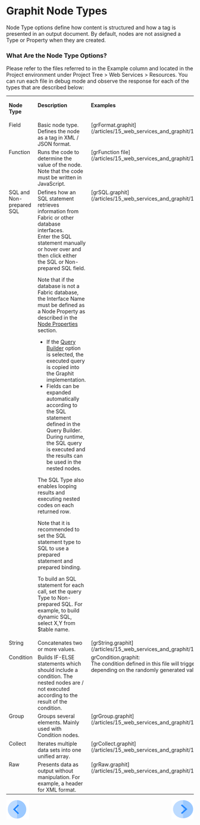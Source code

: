 # Graphit Node Types

Node Type options define how content is structured and how a tag is presented in an output document. By default, nodes are not assigned a Type or Property when they are created.
### What Are the Node Type Options?
Please refer to the files referred to in the Example column and located in the Project environment under Project Tree > Web Services > Resources.
You can run each file in debug mode and observe the response for each of the types that are described below:

<table>
<tbody>
<tr>
<td valign="top" width="50pxl">
<p><strong>Node Type</strong></p>
</td>
<td valign="top" width="700pxl">
<p><strong>Description</strong></p>
</td>
<td valign="top" width="300pxl">
<p><strong>Examples</strong></p>
</td>
</tr>
<tr>
<td valign="top" width="50pxl">Field</td>
<td valign="top" width="700pxl">Basic node type. Defines the node as a tag in XML / JSON format.</td>
    <td valign="top" width="300pxl">[grFormat.graphit](/articles/15_web_services_and_graphit/17_Graphit/10_graphit_examples.md)/br></a></td>
</tr>
<tr>
<td valign="top" width="50pxl">Function</td>
<td valign="top" width="700pxl">Runs the code to determine the value of the node. Note that the code must be written in JavaScript.&nbsp;</td>
<td valign="top" width="300pxl">[grFunction file](/articles/15_web_services_and_graphit/17_Graphit/10_graphit_examples.md)</br></a></td>
</tr>
<tr>
<td valign="top" width="50pxl">SQL and Non-prepared SQL</td>
<td valign="top" width="700pxl">Defines how an SQL statement retrieves information from Fabric or other database interfaces.
    <br />Enter the SQL statement manually or hover over and then click either the SQL or Non-prepared SQL field. <No Type>  

Note that if the database is not a Fabric database, the Interface Name must be defined as a Node Property as described in the [Node Properties](/articles/15_web_services_and_graphit/17_Graphit/04_graphit_node_properties.md) section. 
  

-  If the <a href="/articles/11_query_builder/01_query_builder_overview.md">Query Builder</a> option is selected, the executed query is copied into the Graphit implementation.
-  Fields can be expanded automatically according to the SQL statement defined in the Query Builder. During runtime, the SQL query is executed and the results can be used in the nested nodes. 

The SQL Type also enables looping results and executing nested codes on each returned row.&nbsp;&nbsp;<br />

Note that it is recommended to set the SQL statement type to SQL to use a prepared statement and prepared binding.&nbsp;<br />

To build an SQL statement for each call, set the query Type to Non-prepared SQL. For example, to build dynamic SQL, select X,Y from $table name.</td>
<td valign="top" width="300pxl">[grSQL.graphit](/articles/15_web_services_and_graphit/17_Graphit/10_graphit_examples.md)</br></a></td>
</tr>
<tr>
<td valign="top" width="50pxl">String</td>
<td valign="top" width="700pxl">Concatenates two or more values.&nbsp;</td>
<td valign="top" width="300pxl">[grString.graphit](/articles/15_web_services_and_graphit/17_Graphit/10_graphit_examples.md)</br></a></td>
</tr>
<tr>
<td valign="top" width="50pxl">Condition</td>
<td valign="top" width="700pxl">Builds IF-ELSE statements which should include a condition. The nested nodes are / not executed according to the result of the condition.&nbsp;</td>
<td valign="top" width="300pxl">grCondition.graphit:<br>The condition defined in this file will trigger either the TRUE or FALSE node depending on the randomly generated values of x and y </a></td>
</tr>
<tr>
<td valign="top" width="50pxl">Group&nbsp;</td>
<td valign="top" width="700pxl">Groups several elements. Mainly used with Condition nodes.</td>
<td valign="top" width="300pxl">[grGroup.graphit](/articles/15_web_services_and_graphit/17_Graphit/10_graphit_examples.md)</br></a></td>
</tr>
<tr>
<td valign="top" width="50pxl">Collect</td>
<td valign="top" width="700pxl">Iterates multiple data sets into one unified array.&nbsp;</td>
<td valign="top" width="300pxl">[grCollect.graphit](/articles/15_web_services_and_graphit/17_Graphit/10_graphit_examples.md)</br></a></td>
</tr>
<tr>
<td valign="top" width="50pxl">Raw</td>
<td valign="top" width="700pxl">Presents data as output without manipulation. For example, a header for XML format.&nbsp;</td>
<td valign="top" width="300pxl">[grRaw.graphit](/articles/15_web_services_and_graphit/17_Graphit/10_graphit_examples.md)</br></a></td>

</tr>
</tbody>
</table>


[![Previous](/articles/images/Previous.png)](/articles/15_web_services_and_graphit/17_Graphit/02_create_and_edit_a_graphit_file.md)[<img align="right" width="60" height="54" src="/articles/images/Next.png">](/articles/15_web_services_and_graphit/17_Graphit/04_graphit_node_properties.md)

